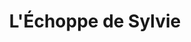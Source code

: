 ---
title: "L'Échoppe de Sylvie"
url: /saint-laurent-de-la-cabrerisse/lechoppe-de-sylvie/
shop: commodité
---